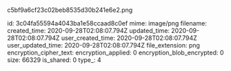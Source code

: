 c5bf9a6cf23c02beb8535d30b241e6e2.png

id: 3c04fa55594a4043ba1e58ccaad8c0ef
mime: image/png
filename: 
created_time: 2020-09-28T02:08:07.794Z
updated_time: 2020-09-28T02:08:07.794Z
user_created_time: 2020-09-28T02:08:07.794Z
user_updated_time: 2020-09-28T02:08:07.794Z
file_extension: png
encryption_cipher_text: 
encryption_applied: 0
encryption_blob_encrypted: 0
size: 66329
is_shared: 0
type_: 4